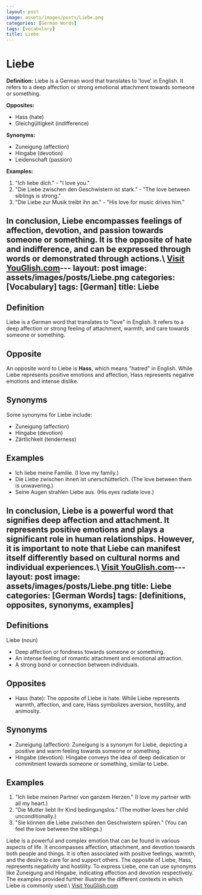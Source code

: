 ```yaml
---
layout: post
image: assets/images/posts/Liebe.png
categories: [German Words]
tags: [vocabulary]
title: Liebe
---
```


# Liebe

**Definition:** Liebe is a German word that translates to 'love' in English. It refers to a deep affection or strong emotional attachment towards someone or something.

**Opposites:** 
- Hass (hate)
- Gleichgültigkeit (indifference)

**Synonyms:**
- Zuneigung (affection)
- Hingabe (devotion)
- Leidenschaft (passion)

**Examples:**
1. "Ich liebe dich." - "I love you."
2. "Die Liebe zwischen den Geschwistern ist stark." - "The love between siblings is strong."
3. "Die Liebe zur Musik treibt ihn an." - "His love for music drives him."

In conclusion, Liebe encompasses feelings of affection, devotion, and passion towards someone or something. It is the opposite of hate and indifference, and can be expressed through words or demonstrated through actions.\ <a id="yg-widget-0" class="youglish-widget" data-query="Liebe" data-lang="german" data-components="8412" data-auto-start="0" data-bkg-color="theme_light" data-title="How%20to%20pronounce%20Liebe%20in%20German"  rel="nofollow" href="https://youglish.com">Visit YouGlish.com</a><script async src="https://youglish.com/public/emb/widget.js" charset="utf-8"></script>---
layout: post
image: assets/images/posts/Liebe.png
categories: [Vocabulary]
tags: [German]
title: Liebe
---

## Definition
Liebe is a German word that translates to "love" in English. It refers to a deep affection or strong feeling of attachment, warmth, and care towards someone or something.

## Opposite
An opposite word to Liebe is **Hass**, which means "hatred" in English. While Liebe represents positive emotions and affection, Hass represents negative emotions and intense dislike.

## Synonyms
Some synonyms for Liebe include:
- Zuneigung (affection)
- Hingabe (devotion)
- Zärtlichkeit (tenderness)

## Examples
- Ich liebe meine Familie. (I love my family.)
- Die Liebe zwischen ihnen ist unerschütterlich. (The love between them is unwavering.)
- Seine Augen strahlen Liebe aus. (His eyes radiate love.)

In conclusion, Liebe is a powerful word that signifies deep affection and attachment. It represents positive emotions and plays a significant role in human relationships. However, it is important to note that Liebe can manifest itself differently based on cultural norms and individual experiences.\ <a id="yg-widget-0" class="youglish-widget" data-query="Liebe" data-lang="german" data-components="8412" data-auto-start="0" data-bkg-color="theme_light" data-title="How%20to%20pronounce%20Liebe%20in%20German"  rel="nofollow" href="https://youglish.com">Visit YouGlish.com</a><script async src="https://youglish.com/public/emb/widget.js" charset="utf-8"></script>---
layout: post
image: assets/images/posts/Liebe.png
title: Liebe
categories: [German Words]
tags: [definitions, opposites, synonyms, examples]
---

## Definitions

Liebe (noun)

- Deep affection or fondness towards someone or something.
- An intense feeling of romantic attachment and emotional attraction.
- A strong bond or connection between individuals.

## Opposites

- Hass (hate): The opposite of Liebe is hate. While Liebe represents warmth, affection, and care, Hass symbolizes aversion, hostility, and animosity.

## Synonyms

- Zuneigung (affection): Zuneigung is a synonym for Liebe, depicting a positive and warm feeling towards someone or something.
- Hingabe (devotion): Hingabe conveys the idea of deep dedication or commitment towards someone or something, similar to Liebe.

## Examples

1. "Ich liebe meinen Partner von ganzem Herzen." (I love my partner with all my heart.)
2. "Die Mutter liebt ihr Kind bedingungslos." (The mother loves her child unconditionally.)
3. "Sie können die Liebe zwischen den Geschwistern spüren." (You can feel the love between the siblings.)

Liebe is a powerful and complex emotion that can be found in various aspects of life. It encompasses affection, attachment, and devotion towards both people and things. It is often associated with positive feelings, warmth, and the desire to care for and support others. The opposite of Liebe, Hass, represents negativity and hostility. To express Liebe, one can use synonyms like Zuneigung and Hingabe, indicating affection and devotion respectively. The examples provided further illustrate the different contexts in which Liebe is commonly used.\ <a id="yg-widget-0" class="youglish-widget" data-query="Liebe" data-lang="german" data-components="8412" data-auto-start="0" data-bkg-color="theme_light" data-title="How%20to%20pronounce%20Liebe%20in%20German"  rel="nofollow" href="https://youglish.com">Visit YouGlish.com</a><script async src="https://youglish.com/public/emb/widget.js" charset="utf-8"></script>